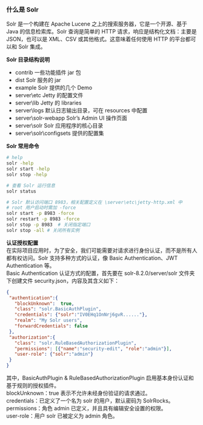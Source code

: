 
### 什么是 Solr
Solr 是一个构建在 Apache Lucene 之上的搜索服务器，它是一个开源、基于 Java 的信息检索库。Solr 查询是简单的 HTTP 请求，响应是结构化文档：主要是 JSON，也可以是 XML、CSV 或其他格式。这意味着任何使用 HTTP 的平台都可以和 Solr 集成。  

**Solr 目录结构说明**  

- contrib 一些功能插件 jar 包
- dist Solr 服务的 jar
- example Solr 提供的几个 Demo
- server\etc Jetty 的配置文件
- server\lib Jetty 的 libraries
- server\logs 默认日志输出目录，可在 resources 中配置
- server\solr-webapp Solr’s Admin UI 操作页面
- server\solr Solr 应用程序的核心目录
- server\solr\configsets 提供的配置集

**Solr 常用命令**  
```bash
# help
solr -help
solr start -help
solr stop -help

# 查看 Solr 运行信息
solr status

# Solr 默认访问端口 8983，相关配置定义在 \server\etc\jetty-http.xml 中
# root 用户启动时需加 -force
solr start -p 8983 -force
solr restart -p 8983 -force
solr stop -p 8983  # 关闭指定端口
solr stop -all # 关闭所有实例
```

**认证授权配置**  
在实际项目应用时，为了安全，我们可能需要对请求进行身份认证，而不是所有人都有权访问。Solr 支持多种方式的认证，像 Basic Authentication、JWT Authentication 等。  
Basic Authentication 认证方式的配置，首先要在 solr-8.2.0/server/solr 文件夹下创建文件 security.json，内容及其含义如下：  
```json
{
 "authentication":{ 
   "blockUnknown":  true, 
   "class": "solr.BasicAuthPlugin",
   "credentials": {"solr":"IV0EHq1OnNrj6gvR......"}, 
   "realm": "My Solr users", 
   "forwardCredentials": false 
 },
 "authorization":{
   "class": "solr.RuleBasedAuthorizationPlugin",
   "permissions": [{"name":"security-edit", "role":"admin"}], 
   "user-role": {"solr":"admin"}
 }
}
```
其中，BasicAuthPlugin & RuleBasedAuthorizationPlugin 启用基本身份认证和基于规则的授权插件。  
blockUnknown：true 表示不允许未经身份验证的请求通过。  
credentials：已定义了一个名为 solr 的用户，默认密码为 SolrRocks。  
permissions：角色 admin 已定义，并且具有编辑安全设置的权限。  
user-role：用户 solr 已被定义为 admin 角色。  
